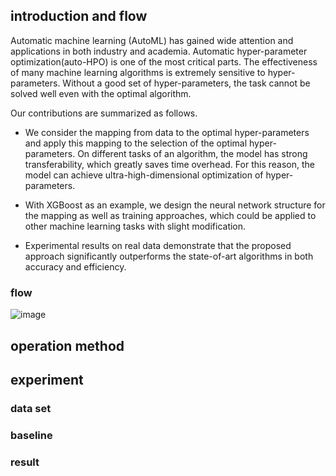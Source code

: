 ## introduction and flow
Automatic machine learning (AutoML) has gained wide attention and applications in both industry and academia. Automatic hyper-parameter optimization(auto-HPO) is one of the most critical parts. The effectiveness of many machine learning algorithms is extremely sensitive to hyper-parameters. Without a good set of hyper-parameters, the task cannot be solved well even with the optimal algorithm.

Our contributions are summarized as follows.
- We consider the mapping from data to the optimal hyper-parameters and apply this mapping to the selection of the optimal hyper-parameters. On different tasks of an algorithm, the model has strong transferability, which greatly saves time overhead. For this reason, the model can achieve ultra-high-dimensional optimization of hyper-parameters.

- With XGBoost as an example, we design the neural network structure for the mapping as well as training approaches, which could be applied to other machine learning tasks with slight modification.

- Experimental results on real data demonstrate that the proposed approach significantly outperforms the state-of-art algorithms in both accuracy and efficiency.

### flow
![image]()

## operation method

## experiment

### data set

### baseline

### result

